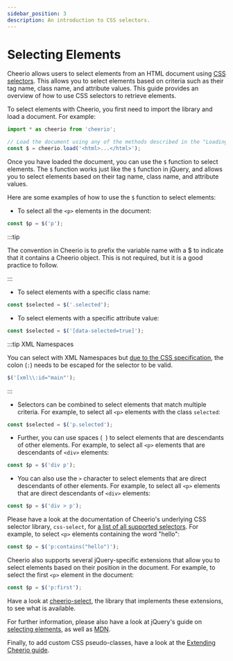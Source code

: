 ```yaml
---
sidebar_position: 3
description: An introduction to CSS selectors.
---
```


# Selecting Elements

Cheerio allows users to select elements from an HTML document using
[CSS selectors](https://developer.mozilla.org/en-US/docs/Glossary/CSS_Selector).
This allows you to select elements based on criteria such as their tag name,
class name, and attribute values. This guide provides an overview of how to use
CSS selectors to retrieve elements.

To select elements with Cheerio, you first need to import the library and load a
document. For example:

```js
import * as cheerio from 'cheerio';

// Load the document using any of the methods described in the "Loading Documents" section.
const $ = cheerio.load('<html>...</html>');
```

Once you have loaded the document, you can use the `$` function to select
elements. The `$` function works just like the `$` function in jQuery, and
allows you to select elements based on their tag name, class name, and attribute
values.

Here are some examples of how to use the `$` function to select elements:

- To select all the `<p>` elements in the document:

```js
const $p = $('p');
```

:::tip

The convention in Cheerio is to prefix the variable name with a $ to indicate
that it contains a Cheerio object. This is not required, but it is a good
practice to follow.

:::

- To select elements with a specific class name:

```js
const $selected = $('.selected');
```

- To select elements with a specific attribute value:

```js
const $selected = $('[data-selected=true]');
```

:::tip XML Namespaces

You can select with XML Namespaces but
[due to the CSS specification](https://www.w3.org/TR/2011/REC-css3-selectors-20110929/#attribute-selectors),
the colon (`:`) needs to be escaped for the selector to be valid.

```js
$('[xml\\:id="main"');
```

:::

- Selectors can be combined to select elements that match multiple criteria. For
  example, to select all `<p>` elements with the class `selected`:

```js
const $selected = $('p.selected');
```

- Further, you can use spaces (` `) to select elements that are descendants of
  other elements. For example, to select all `<p>` elements that are descendants
  of `<div>` elements:

```js
const $p = $('div p');
```

- You can also use the `>` character to select elements that are direct
  descendants of other elements. For example, to select all `<p>` elements that
  are direct descendants of `<div>` elements:

```js
const $p = $('div > p');
```

Please have a look at the documentation of Cheerio's underlying CSS selector
library, `css-select`, for
[a list of all supported selectors](https://github.com/fb55/css-select/blob/master/README.md#supported-selectors).
For example, to select `<p>` elements containing the word "hello":

```js
const $p = $('p:contains("hello")');
```

Cheerio also supports several jQuery-specific extensions that allow you to
select elements based on their position in the document. For example, to select
the first `<p>` element in the document:

```js
const $p = $('p:first');
```

Have a look at
[cheerio-select](https://github.com/cheeriojs/cheerio-select/blob/master/README.md),
the library that implements these extensions, to see what is available.

For further information, please also have a look at jQuery's guide on
[selecting elements](https://learn.jquery.com/using-jquery-core/selecting-elements/),
as well as
[MDN](https://developer.mozilla.org/en-US/docs/Glossary/CSS_Selector).

Finally, to add custom CSS pseudo-classes, have a look at the
[Extending Cheerio guide](/docs/advanced/extending-cheerio#adding-custom-css-pseudo-classes).
